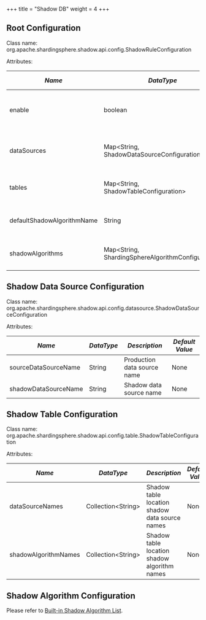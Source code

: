 +++
title = "Shadow DB"
weight = 4
+++

## Root Configuration

Class name: org.apache.shardingsphere.shadow.api.config.ShadowRuleConfiguration

Attributes:

| *Name* | *DataType* | *Description* | *Default Value* |
| ------ | ---------- | ------------- | --------------- |
| enable | boolean    | Shadow DB switch. Optional values: true/false |false|
| dataSources | Map\<String, ShadowDataSourceConfiguration\> | Shadow data source mapping name and configuration | None |
| tables | Map\<String, ShadowTableConfiguration\> | Shadow table name and configuration | None |
| defaultShadowAlgorithmName | String | default shadow algorithm name | Option item |
| shadowAlgorithms | Map\<String, ShardingSphereAlgorithmConfiguration\> | Shadow algorithm name and configuration | None |

## Shadow Data Source Configuration

Class name: org.apache.shardingsphere.shadow.api.config.datasource.ShadowDataSourceConfiguration

Attributes:

| *Name* | *DataType* | *Description* | *Default Value* |
| ------ | ---------- | ------------- | --------------- |
| sourceDataSourceName | String | Production data source name | None |
| shadowDataSourceName | String | Shadow data source name | None |

## Shadow Table Configuration

Class name: org.apache.shardingsphere.shadow.api.config.table.ShadowTableConfiguration

Attributes:

| *Name* | *DataType* | *Description* | *Default Value* |
| ------ | ---------- | ------------- | --------------- |
| dataSourceNames | Collection\<String\> | Shadow table location shadow data source names | None |
| shadowAlgorithmNames | Collection\<String\> | Shadow table location shadow algorithm names | None |

## Shadow Algorithm Configuration

Please refer to [Built-in Shadow Algorithm List](/cn/user-manual/shardingsphere-jdbc/builtin-algorithm/shadow).
